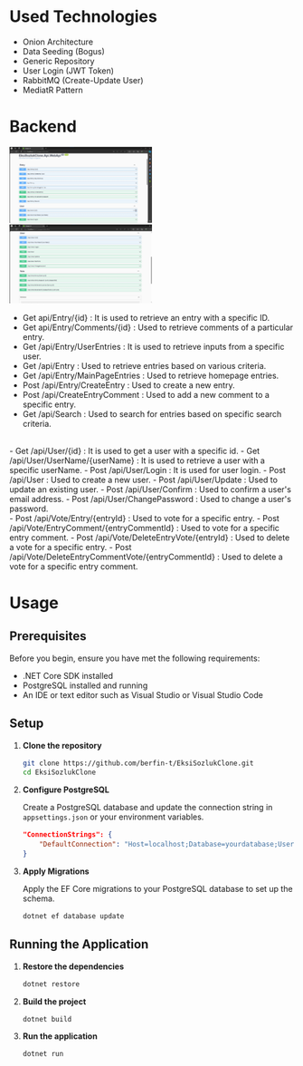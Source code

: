 # Used Technologies

- Onion Architecture
- Data Seeding (Bogus)
- Generic Repository
- User Login (JWT Token)
- RabbitMQ (Create-Update User)
- MediatR Pattern
 
# Backend

<img src="ss/backend.jpg" width=50% />

<img src="ss/backend1.jpg" width=50% />

- Get api/Entry/{id} : It is used to retrieve an entry with a specific ID.
- Get api/Entry/Comments/{id} : Used to retrieve comments of a particular entry.
- Get /api/Entry/UserEntries : It is used to retrieve inputs from a specific user.
- Get /api/Entry : Used to retrieve entries based on various criteria.
- Get /api/Entry/MainPageEntries : Used to retrieve homepage entries.
- Post /api/Entry/CreateEntry : Used to create a new entry.
- Post /api/CreateEntryComment : Used to add a new comment to a specific entry.
- Get /api/Search : Used to search for entries based on specific search criteria.
</br>
- Get /api/User/{id} : It is used to get a user with a specific id.
- Get /api/User/UserName/{userName} : It is used to retrieve a user with a specific userName.
- Post /api/User/Login : It is used for user login.
- Post /api/User : Used to create a new user.
- Post /api/User/Update : Used to update an existing user.
- Post /api/User/Confirm : Used to confirm a user's email address.
- Post /api/User/ChangePassword : Used to change a user's password.
</br>
- Post /api/Vote/Entry/{entryId} : Used to vote for a specific entry.
- Post /api/Vote/EntryComment/{entryCommentId} : Used to vote for a specific entry comment.
- Post /api/Vote/DeleteEntryVote/{entryId} : Used to delete a vote for a specific entry.
- Post /api/Vote/DeleteEntryCommentVote/{entryCommentId} : Used to delete a vote for a specific entry comment.

# Usage

## Prerequisites

Before you begin, ensure you have met the following requirements:
- .NET Core SDK installed 
- PostgreSQL installed and running
- An IDE or text editor such as Visual Studio or Visual Studio Code

## Setup
1. **Clone the repository**

    ```bash
    git clone https://github.com/berfin-t/EksiSozlukClone.git
    cd EksiSozlukClone
    ```
2. **Configure PostgreSQL**

    Create a PostgreSQL database and update the connection string in `appsettings.json` or your environment variables.

    ```json
    "ConnectionStrings": {
        "DefaultConnection": "Host=localhost;Database=yourdatabase;Username=yourusername;Password=yourpassword"
    }
    ```
3. **Apply Migrations**

    Apply the EF Core migrations to your PostgreSQL database to set up the schema.

    ```bash
    dotnet ef database update
    ```
## Running the Application

1. **Restore the dependencies**

    ```bash
    dotnet restore
    ```
2. **Build the project**

    ```bash
    dotnet build
    ```
3. **Run the application**

    ```bash
    dotnet run
    ```
